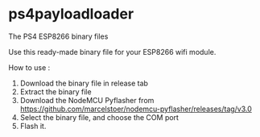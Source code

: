 # ps4payloadloader
The PS4 ESP8266 binary files 

Use this ready-made binary file for your ESP8266 wifi module.

How to use :

1. Download the binary file in release tab
2. Extract the binary file
3. Download the NodeMCU Pyflasher from 
https://github.com/marcelstoer/nodemcu-pyflasher/releases/tag/v3.0
4. Select the binary file, and choose the COM port
5. Flash it.
